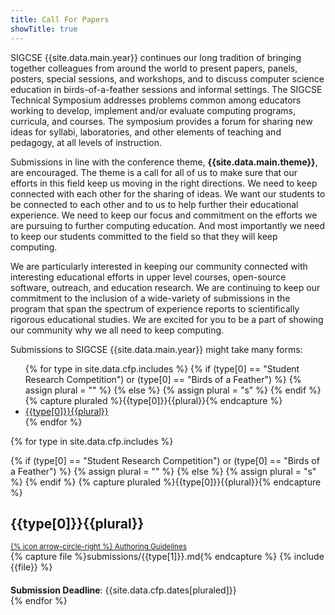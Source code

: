 ```yaml
---
title: Call For Papers
showTitle: true
---
```


SIGCSE {{site.data.main.year}} continues our long tradition of bringing together colleagues from around the world to present papers, panels, posters, special sessions, and workshops, and to discuss computer science education in birds-of-a-feather sessions and informal settings. The SIGCSE Technical Symposium addresses problems common among educators working to develop, implement and/or evaluate computing programs, curricula, and courses. The symposium provides a forum for sharing new ideas for syllabi, laboratories, and other elements of teaching and pedagogy, at all levels of instruction. 

Submissions in line with the conference theme, **{{site.data.main.theme}}**, are encouraged. The theme is a call for all of us to make sure that our efforts in this field keep us moving in the right directions.  We need to keep connected with each other for the sharing of ideas.  We want our students to be connected to each other and to us to help further their educational experience.  We need to keep our focus and commitment on the efforts we are pursuing to further computing education.  And most importantly we need to keep our students committed to the field so that they will keep computing.

We are particularly interested in keeping our community connected with interesting educational efforts in upper level courses, open-source software, outreach, and education research.  We are continuing to keep our commitment to the inclusion of a wide-variety of submissions in the program that span the spectrum of experience reports to scientifically rigorous educational studies.  We are excited for you to be a part of showing our community why we all need to keep computing.

Submissions to SIGCSE {{site.data.main.year}} might take many forms:
<ul>
{% for type in site.data.cfp.includes %}
  {% if (type[0] == "Student Research Competition") or (type[0] == "Birds of a Feather") %}
  {% assign plural = "" %}
  {% else %}
  {% assign plural = "s" %}
  {% endif %}
  {% capture pluraled %}{{type[0]}}{{plural}}{% endcapture %}
  <li><a href="#{{type[0] | remove: ' '}}">{{type[0]}}{{plural}}</a></li>
{% endfor %}
</ul>

{% for type in site.data.cfp.includes %}
<div class="row">
  <div class="col-lg-10">
  {% if (type[0] == "Student Research Competition") or (type[0] == "Birds of a Feather") %}
  {% assign plural = "" %}
  {% else %}
  {% assign plural = "s" %}
  {% endif %}
  {% capture pluraled %}{{type[0]}}{{plural}}{% endcapture %}
    <a name="{{type[0] | remove: ' '}}"></a>
    <h2>{{type[0]}}{{plural}}</h2>
    <small><a href="{{site.base}}/authors/{{type[1]}}.html">{% icon arrow-circle-right %} Authoring Guidelines</a></small>    
  </div>
  <div class="col-lg-10">
      {% capture file %}submissions/{{type[1]}}.md{% endcapture %}
      {% include {{file}} %}
  </div>
  <div class="col-lg-10">
    <div class="alert alert-info"  style="margin-top: 20px;">
    <b>Submission Deadline</b>: {{site.data.cfp.dates[pluraled]}}
    </div>
  </div>
</div>
{% endfor %}